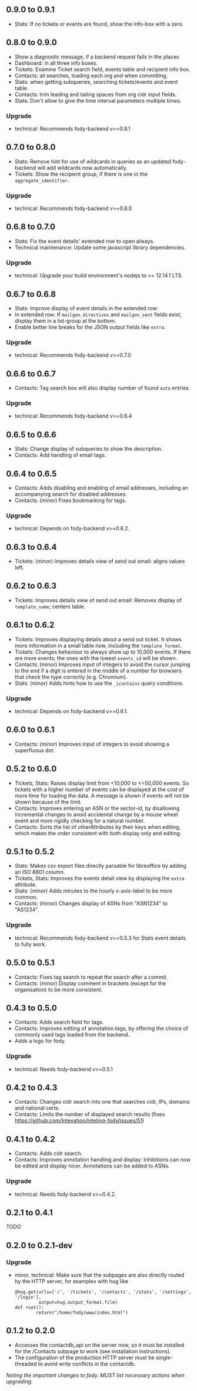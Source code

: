 ## 0.9.0 to 0.9.1

 * Stats: If no tickets or events are found, show the info-box with a zero.


## 0.8.0 to 0.9.0

 * Show a diagnostic message, if a backend request fails in the places
  * Dashboard: in all three info boxes.
  * Tickets: Examine Ticket search field, events table and recipient info box.
  * Contacts: all searches, loading each org and when committing.
  * Stats: when getting subqueries, searching tickets/events and event table.
 * Contacts: trim leading and tailing spaces from org cidr input fields.
 * Stats: Don't allow to give the time interval parameters multiple times.

### Upgrade
 * technical:
   Recommends fody-backend v>=0.8.1


## 0.7.0 to 0.8.0

 * Stats: Remove hint for use of wildcards in queries as an updated
   fody-backend will add wildcards now automatically.
 * Tickets: Show the recipient group, if there is one
   in the `aggregate_identifier`.

### Upgrade
 * technical:
   Recommends fody-backend v>=0.8.0


## 0.6.8 to 0.7.0

 * Stats: Fix the event details' extended row to open always.
 * Technical maintenance: Update some javascript library dependencies.

### Upgrade
 * technical:
   Upgrade your build environment's nodejs to >= 12.14.1 LTS.


## 0.6.7 to 0.6.8

 * Stats: Improve display of event details in the extended row:
  * In extended row: If `mailgen_directives` and `mailgen_sent` fields exist,
    display them in a list-group at the bottom.
  * Enable better line breaks for the JSON output fields like `extra`.

### Upgrade
 * technical:
   Recommends fody-backend v>=0.7.0


## 0.6.6 to 0.6.7

 * Contacts: Tag search box will also display number of found `auto` entries.

### Upgrade
 * technical:
   Recommends fody-backend v>=0.6.4


## 0.6.5 to 0.6.6

 * Stats: Change display of subqueries to show the description.
 * Contacts: Add handling of email tags.


## 0.6.4 to 0.6.5

 * Contacts: Adds disabling and enabling of email addresses, including
   an accompanying search for disabled addresses.
 * Contacts: (minor) Fixes bookmarking for tags.

### Upgrade
 * technical:
   Depends on fody-backend v>=0.6.2.


## 0.6.3 to 0.6.4

 * Tickets: (minor) Improves details view of send out email:
   aligns values left.


## 0.6.2 to 0.6.3

 * Tickets: Improves details view of send out email: Removes display of
   `template_name`; centers table.


## 0.6.1 to 0.6.2

 * Tickets: Improves displaying details about a send out ticket. It shows
   more information in a small table now, including the `template_format`.
 * Tickets: Changes behaviour to always show up to 10,000 events. If there are
   more events, the ones with the lowest `events_id` will be shown.
 * Contacts: (minor) Improves input of integers to avoid the cursor jumping
   to the end if a digit is entered in the middle of a number for browsers
   that check the type correctly (e.g. Chromium).
 * Stats: (minor) Adds hints how to use the `_icontains` query conditions.

### Upgrade
 * technical:
   Depends on fody-backend v>=0.6.1.


## 0.6.0 to 0.6.1

 * Contacts: (minor) Improves input of integers to avoid showing a superfluous
   dot.


## 0.5.2 to 0.6.0

 * Tickets, Stats: Raises display limit from <10,000 to <=50,000 events.
   So tickets with a higher number of events can be displayed
   at the cost of more time for loading the data. A message is shown if
   events will not be shown because of the limit.
 * Contacts: Improves entering an ASN or the sector-id, by disallowing
   incremental changes to avoid accidental change by a mouse wheel event
   and more rigidly checking for a natural number.
 * Contacts: Sorts the list of otherAttributes by their keys when editing,
   which makes the order consistent with both display only and editing.


## 0.5.1 to 0.5.2

 * Stats: Makes csv export files directly parsable for libreoffice by adding
     an ISO 8601 column.
 * Tickets, Stats: Improves the events detail view by displaying
     the `extra` attribute.
 * Stats: (minor) Adds minutes to the hourly x-axis-label to be more common.
 * Contacts: (minor) Changes display of ASNs from "ASN1234" to "AS1234".

### Upgrade
 * technical:
   Recommends fody-backend v>=0.5.3 for Stats event details to fully work.


## 0.5.0 to 0.5.1

 * Contacts: Fixes tag search to repeat the search after a commit.
 * Contacts: (minor) Display comment in brackets (except for the organisation)
   to be more consistent.


## 0.4.3 to 0.5.0
 * Contacts: Adds search field for tags.
 * Contacts: Improves editing of annotation.tags, by offering the choice
     of commonly used tags loaded from the backend.
 * Adds a logo for fody.

### Upgrade
 * technical:
   Needs fody-backend v>=0.5.1


## 0.4.2 to 0.4.3
 * Contacts: Changes cidr search into one that searches cidr, IPs, domains
   and national certs.
 * Contacts: Limits the number of displayed search results
   (fixes https://github.com/Intevation/intelmq-fody/issues/51)


## 0.4.1 to 0.4.2
 * Contacts: Adds cidr search.
 * Contacts: Improves annotation handling and display:
   Inhibitions can now be edited and display nicer.
   Annotations can be added to ASNs.

### Upgrade
 * technical:
   Needs fody-backend v>=0.4.2.


## 0.2.1 to 0.4.1

TODO


## 0.2.0 to 0.2.1-dev

### Upgrade
 * minor, technical:
   Make sure that the subpages are also directly routed by the HTTP server,
   for examples with hug like
   ```
   @hug.get(urls=['/', '/tickets', '/contacts', '/stats', '/settings', '/login'],
            output=hug.output_format.file)
   def root():
           return("/home/fody/www/index.html")
   ```


## 0.1.2 to 0.2.0

 * Accesses the contactdb\_api on the server now, so it must be installed
   for the /Contacts subpage to work (see installation instructions).
 * The configuration of the production HTTP server must be single-threaded
   to avoid write conflicts in the contactdb.


_Noting the important changes to fody.
MUST list necessary actions when upgrading._
